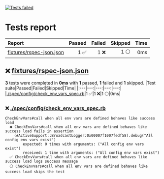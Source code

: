 [![Tests failed](https://img.shields.io/badge/tests-1%20passed%2C%201%20failed%2C%201%20skipped-critical)](#user-content-test-report)
# <a name="user-content-test-report"></a> Tests report
|Report|Passed|Failed|Skipped|Time|
|:---|---:|---:|---:|---:|
|[fixtures/rspec-json.json](#user-content-r0)|1 ✅|1 ❌|1 ⚪|0ms|
## ❌ <a id="user-content-r0" href="#user-content-r0">fixtures/rspec-json.json</a>
**3** tests were completed in **0ms** with **1** passed, **1** failed and **1** skipped.
|Test suite|Passed|Failed|Skipped|Time|
|:---|---:|---:|---:|---:|
|[./spec/config/check_env_vars_spec.rb](#user-content-r0s0)|1 ✅|1 ❌|1 ⚪|0ms|
### ❌ <a id="user-content-r0s0" href="#user-content-r0s0">./spec/config/check_env_vars_spec.rb</a>
```
CheckEnvVars#call when all env vars are defined behaves like success load
  ❌ CheckEnvVars#call when all env vars are defined behaves like success load fails in assertion
	(#ActiveSupport::BroadcastLogger:0x00007f1007fedf58).debug("All config env vars exist")
	    expected: 0 times with arguments: ("All config env vars exist")
	    received: 1 time with arguments: ("All config env vars exist")
  ✅ CheckEnvVars#call when all env vars are defined behaves like success load logs success message
  ⚪ CheckEnvVars#call when all env vars are defined behaves like success load skips the test
```